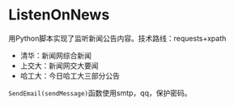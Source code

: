 # ListenOnNews
用Python脚本实现了监听新闻公告内容。技术路线：requests+xpath

- 清华：新闻网综合新闻
- 上交大：新闻网交大要闻
- 哈工大：今日哈工大三部分公告

`SendEmail(sendMessage)`函数使用smtp，qq，保护密码。
